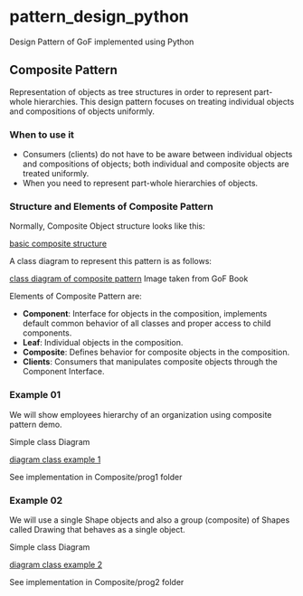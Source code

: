 # pattern_design_python
Design Pattern of GoF implemented using Python

## Composite Pattern
Representation of objects as tree structures in order to represent part-whole hierarchies. This design pattern focuses on treating individual objects and compositions of objects uniformly.

### When to use it
* Consumers (clients) do not have to be aware between individual objects and compositions of objects; both individual and composite objects are treated uniformly.
* When you need to represent part-whole hierarchies of objects.

### Structure and Elements of Composite Pattern
Normally, Composite Object structure looks like this:

[basic composite structure](https://drive.google.com/open?id=0B1I420fBHITvTzFpcHZkV25Mc1E)

A class diagram to represent this pattern is as follows:

[class diagram of composite pattern](https://drive.google.com/open?id=0B1I420fBHITvc1p5X0F1WmNuWTQ)
Image taken from GoF Book

Elements of Composite Pattern are:

* __Component__: Interface for objects in the composition, implements default common behavior of all classes and proper access to child components.
* __Leaf__: Individual objects in the composition.
* __Composite__: Defines behavior for composite objects in the composition.
* __Clients__: Consumers that manipulates composite objects through the Component Interface.

### Example 01
We will show employees hierarchy of an organization using composite pattern demo.

Simple class Diagram

[diagram class example 1](https://drive.google.com/open?id=0B1I420fBHITvZ2pIVWNITUdBOG8)

See implementation in Composite/prog1 folder

### Example 02
We will use a single Shape objects and also a group (composite) of Shapes called Drawing that behaves as a single object.

Simple class Diagram

[diagram class example 2](https://drive.google.com/open?id=0B1I420fBHITvTnJfM2pDTE5na2M)

See implementation in Composite/prog2 folder
